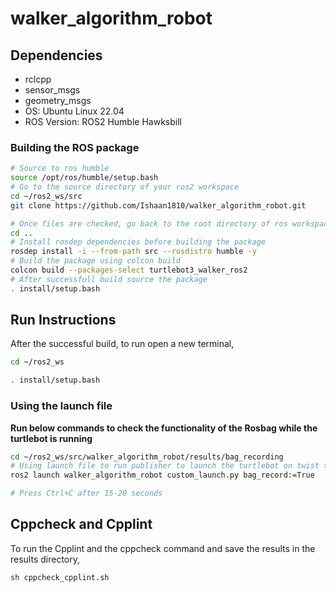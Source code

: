 # walker_algorithm_robot


## Dependencies

- rclcpp
- sensor_msgs
- geometry_msgs
- OS: Ubuntu Linux 22.04
- ROS Version: ROS2 Humble Hawksbill

### Building the ROS package
```bash
# Source to ros humble
source /opt/ros/humble/setup.bash
# Go to the source directory of your ros2 workspace
cd ~/ros2_ws/src
git clone https://github.com/Ishaan1810/walker_algorithm_robot.git

# Once files are checked, go back to the root directory of ros workspace
cd ..
# Install rosdep dependencies before building the package
rosdep install -i --from-path src --rosdistro humble -y
# Build the package using colcon build
colcon build --packages-select turtlebot3_walker_ros2
# After successfull build source the package
. install/setup.bash
```



## Run Instructions

After the successful build, to run open a new terminal,

```sh
cd ~/ros2_ws
```

```sh
. install/setup.bash
```

### Using the launch file

**Run below commands to check the functionality of the Rosbag while the turtlebot is running**
```bash
cd ~/ros2_ws/src/walker_algorithm_robot/results/bag_recording
# Using launch file to run publisher to launch the turtlebot on twist topic
ros2 launch walker_algorithm_robot custom_launch.py bag_record:=True

# Press Ctrl+C after 15-20 seconds

```
  
## Cppcheck and Cpplint

To run the Cpplint and the cppcheck command and save the results in the results directory,

```sh
sh cppcheck_cpplint.sh
```
